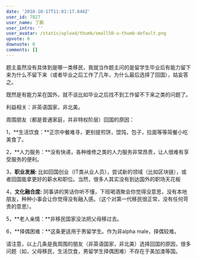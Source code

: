 ```yaml
---
date: '2018-10-17T11:01:17.846Z'
user_id: 7827
user_name: 丁鹏
user_intro: ''
user_avatar: /static/upload/thumb/small50-u-thumb-default.png
upvote: 8
downvote: 0
comments: []
---
```


题主虽然没有具体到是哪一类移民，我就当作题主问的是留学生毕业后有能力留下来为什么不留下来（或者毕业之后工作了几年，为什么最后选择了回国），姑妄答之。

既然是有能力呆在国外，就不谈比如毕业之后找不到工作留不下来之类的问题了。  

利益相关：非英语国家，非北美。

周围朋友（都是普通家庭，并非特权阶层）回国的原因：

1，**生活饮食：**正宗中餐难寻，更别提煎饼，馄饨，包子，拉面等等简餐小吃美食了。

2，**人力服务：**没有快递，各种维修之类的人力服务非常昂贵，让人很难有享受服务的便利。

3，**职业发展:** 比如回国创业（IT类从业人员），尝试新的领域（比如区块链），或者回国能拿更好的薪水和职位。当然，很多人其实没有到达国外的职场天花板

4，**文化融合度:** 同事讲的笑话你听不懂，下班喝酒聚会你觉得没意思，没有本地朋友，种种小事会让你觉得没有融入感。（这个对第一代移民很正常，没有任何苛责的意思）。

5，**老人亲情：**非移民国家没法把父母移过去。

6，**择偶困难：**这条更适用于男留学生。作为非alpha male，择偶较难。

请注意，以上几条是我周围的朋友（非英语国家，非北美）选择回国的原因，很多问题（如，父母移民，生活饮食，男留学生择偶困难）不存在于美加澳等国。
